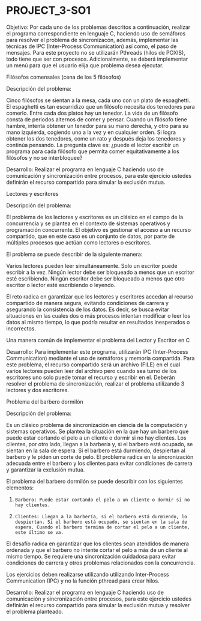 # PROJECT_3-SO1
Objetivo: Por cada uno de los problemas descritos a continuación, realizar el programa correspondiente en lenguaje C, haciendo uso de semáforos para resolver el problema de sincronizacón, además, implementar las técnicas de IPC (Inter-Process Communication) así como, el paso de mensajes. Para este proyecto no se utilizarán Pthreads (hilos de POXIS), todo tiene que ser con procesos. 
Adicionalmente, se deberá implementar un menú para que el usuario elija que problema desea ejecutar. 
 
Filósofos comensales (cena de los 5 filósofos) 
 
Descripción del problema:  
 
Cinco filósofos se sientan a la mesa, cada uno con un plato de espaghetti. El espaghetti es  tan escurridizo que un filósofo necesita dos tenedores para comerlo. Entre cada dos platos  hay un tenedor. 
La vida de un filósofo consta de periodos alternos de comer y pensar. Cuando un filósofo  tiene hambre, intenta obtener un tenedor para su mano derecha, y otro para su mano  izquierda, cogiendo uno a la vez y en cualquier orden. Si logra obtener los dos tenedores,  come un rato y después deja los tenedores y continúa pensando. La pregunta clave es: ¿puede el lector escribir un programa para cada filósofo que permita comer equitativamente a  los filósofos y no se interbloquee? 
 
Desarrollo: Realizar el programa en lenguaje C haciendo uso de comunicación y sincronización entre procesos, para este ejercicio ustedes definirán el recurso compartido para simular la exclusión mutua. 
 
Lectores y escritores 
 
Descripción del problema:  
 
El problema de los lectores y escritores es un clásico en el campo de la concurrencia y se plantea en el contexto de sistemas operativos y programación concurrente. El objetivo es gestionar el acceso a un recurso compartido, que en este caso es un conjunto de datos, por parte de múltiples procesos que actúan como lectores o escritores. 
 
El problema se puede describir de la siguiente manera: 
 
Varios lectores pueden leer simultáneamente. 
Solo un escritor puede escribir a la vez. 
Ningún lector debe ser bloqueado a menos que un escritor esté escribiendo. 
Ningún escritor debe ser bloqueado a menos que otro escritor o lector esté escribiendo o leyendo. 
 
El reto radica en garantizar que los lectores y escritores accedan al recurso compartido de manera segura, evitando condiciones de carrera y asegurando la consistencia de los datos. Es decir, se busca evitar situaciones en las cuales dos o más procesos intentan modificar o leer los datos al mismo tiempo, lo que podría resultar en resultados inesperados o incorrectos. 
 
Una manera común de implementar el problema del Lector y Escritor en C  
 
Desarrollo: Para implementar este programa, utilizarán IPC (Inter-Process Communication) mediante el uso de semáforos y memoria compartida. Para este problema, el recurso compartido será un archivo (FILE) en el cual varios lectores pueden leer del archivo pero cuando sea turno de los escritores uno solo puede tomar el recurso y escribir en el. Deberán resolver el problema de sincronización, realizar el problema utilizando 3 lectores y dos escritores. 
 
 
Problema del barbero dormilón 
 
Descripción del problema:  
 
Es un clásico problema de sincronización en ciencia de la computación y sistemas operativos. Se plantea la situación en la que hay un barbero que puede estar cortando el pelo a un cliente o dormir si no hay clientes. Los clientes, por otro lado, llegan a la barbería y, si el barbero está ocupado, se sientan en la sala de espera. Si el barbero está durmiendo, despiertan al barbero y le piden un corte de pelo. El problema radica en la sincronización adecuada entre el barbero y los clientes para evitar condiciones de carrera y garantizar la exclusión mutua. 
 
El problema del barbero dormilón se puede describir con los siguientes elementos: 
 
1.     Barbero: Puede estar cortando el pelo a un cliente o dormir si no hay clientes. 
 
2.     Clientes: Llegan a la barbería, si el barbero está durmiendo, lo despiertan. Si el barbero está ocupado, se sientan en la sala de espera. Cuando el barbero termina de cortar el pelo a un cliente, este último se va. 
 
El desafío radica en garantizar que los clientes sean atendidos de manera ordenada y que el barbero no intente cortar el pelo a más de un cliente al mismo tiempo. Se requiere una sincronización cuidadosa para evitar condiciones de carrera y otros problemas relacionados con la concurrencia. 
 
Los ejercicios deben realizarse utilizando utilizando Inter-Process Communication (IPC) y no la función pthread para crear hilos. 
 
Desarrollo: Realizar el programa en lenguaje C haciendo uso de comunicación y sincronización entre procesos, para este ejercicio ustedes definirán el recurso compartido para simular la exclusión mutua y resolver el problema planteado.
